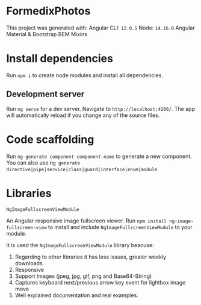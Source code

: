 # FormedixPhotos

This project was generated with:
  Angular CLI:  `12.0.5`
  Node: `14.16.0`
  Angular Material & Bootstrap
  BEM
  Mixins

# Install dependencies

Run `npm i` to create node modules and install all dependencies.
## Development server

Run `ng serve` for a dev server. Navigate to `http://localhost:4200/`. The app will automatically reload if you change any of the source files.

# Code scaffolding

Run `ng generate component component-name` to generate a new component. You can also use n`g generate directive|pipe|service|class|guard|interface|enum|module`.

# Libraries 

`NgImageFullscreenViewModule`

 An Angular responsive image fullscreen viewer.
 Run `npm install ng-image-fullscreen-view` to install and include `NgImageFullscreenViewModule` to your module.

 It is used the `NgImageFullscreenViewModule` library beacuse:
  1. Regarding to other libraries it has less issues, greater weekly downloads.
  2. Responsive
  3. Support Images (jpeg, jpg, gif, png and Base64-String)
  4. Captures keyboard next/previous arrow key event for lightbox image move
  6. Well explained documentation and real examples.




